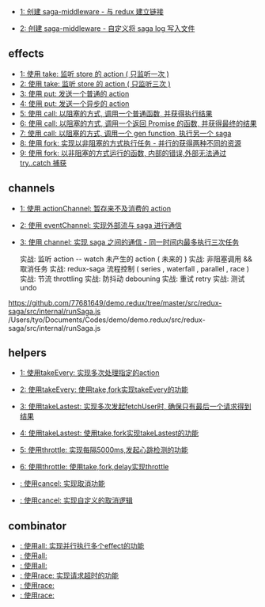 - [1: 创建 saga-middleware - 与 redux 建立链接](https://github.com/77681649/demo.redux/tree/master/src/redux-saga/examples/src/1)

- [2: 创建 saga-middleware - 自定义将 saga log 写入文件](https://github.com/77681649/demo.redux/tree/master/src/redux-saga/examples/src/2)

## effects

- [1: 使用 take: 监听 store 的 action ( 只监听一次 )](https://github.com/77681649/demo.redux/tree/master/src/redux-saga/examples/src/effects/1)
- [2: 使用 take: 监听 store 的 action ( 只监听三次 )](https://github.com/77681649/demo.redux/tree/master/src/redux-saga/examples/src/effects/2)
- [3: 使用 put: 发送一个普通的 action](https://github.com/77681649/demo.redux/tree/master/src/redux-saga/examples/src/effects/3)
- [4: 使用 put: 发送一个异步的 action](https://github.com/77681649/demo.redux/tree/master/src/redux-saga/examples/src/effects/4)
- [5: 使用 call: 以阻塞的方式, 调用一个普通函数, 并获得执行结果](https://github.com/77681649/demo.redux/tree/master/src/redux-saga/examples/src/effects/5)
- [6: 使用 call: 以阻塞的方式, 调用一个返回 Promise 的函数, 并获得最终的结果](https://github.com/77681649/demo.redux/tree/master/src/redux-saga/examples/src/effects/6)
- [7: 使用 call: 以阻塞的方式, 调用一个 gen function, 执行另一个 saga](https://github.com/77681649/demo.redux/tree/master/src/redux-saga/examples/src/effects/7)
- [8: 使用 fork: 实现以非阻塞的方式执行任务 - 并行的获得两种不同的资源](https://github.com/77681649/demo.redux/tree/master/src/redux-saga/examples/src/effects/8)
- [9: 使用 fork: 以非阻塞的方式运行的函数, 内部的错误,外部无法通过 try..catch 捕获](https://github.com/77681649/demo.redux/tree/master/src/redux-saga/examples/src/effects/9)

## channels

- [1: 使用 actionChannel: 暂存来不及消费的 action](https://github.com/77681649/demo.redux/tree/master/src/redux-saga/examples/src/channels/1)
- [2: 使用 eventChannel: 实现外部流与 saga 进行通信](https://github.com/77681649/demo.redux/tree/master/src/redux-saga/examples/src/channels/2)
- [3: 使用 channel: 实现 saga 之间的通信 - 同一时间内最多执行三次任务](https://github.com/77681649/demo.redux/tree/master/src/redux-saga/examples/src/channels/3)

  实战: 监听 action -- watch 未产生的 action ( 未来的 )
  实战: 非阻塞调用 && 取消任务
  实战: redux-saga 流程控制 ( series , waterfall , parallel , race )
  实战: 节流 throttling
  实战: 防抖动 debouning
  实战: 重试 retry
  实战: 测试 undo

https://github.com/77681649/demo.redux/tree/master/src/redux-saga/src/internal/runSaga.js
/Users/tyo/Documents/Codes/demo/demo.redux/src/redux-saga/src/internal/runSaga.js

## helpers
- [1: 使用takeEvery: 实现多次处理指定的action]()
- [2: 使用takeEvery: 使用take,fork实现takeEvery的功能]()
- [3: 使用takeLastest: 实现多次发起fetchUser时, 确保只有最后一个请求得到结果]()
- [4: 使用takeLastest: 使用take,fork实现takeLastest的功能]()
- [5: 使用throttle: 实现每隔5000ms,发起心跳检测的功能]()
- [6: 使用throttle: 使用take,fork,delay实现throttle]()

- [: 使用cancel: 实现取消功能]()
- [: 使用cancel: 实现自定义的取消逻辑]()


## combinator
- [: 使用all: 实现并行执行多个effect的功能]()
- [: 使用all:]()
- [: 使用all:]()
- [: 使用race: 实现请求超时的功能]()
- [: 使用race: ]()
- [: 使用race:]()

